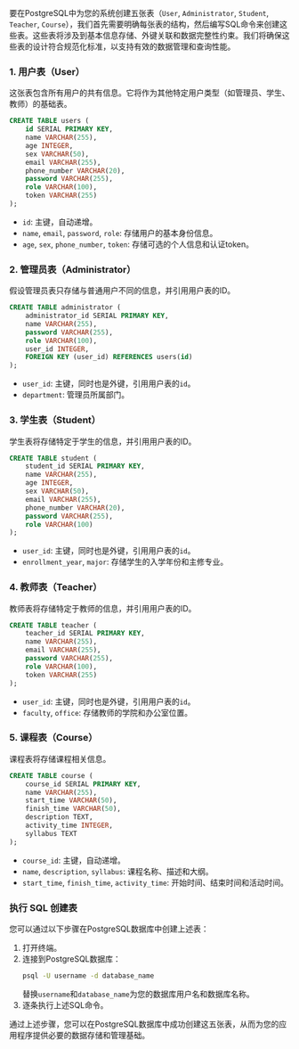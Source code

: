 要在PostgreSQL中为您的系统创建五张表（`User`, `Administrator`, `Student`, `Teacher`, `Course`），我们首先需要明确每张表的结构，然后编写SQL命令来创建这些表。这些表将涉及到基本信息存储、外键关联和数据完整性约束。我们将确保这些表的设计符合规范化标准，以支持有效的数据管理和查询性能。

### 1. 用户表（User）

这张表包含所有用户的共有信息。它将作为其他特定用户类型（如管理员、学生、教师）的基础表。

```sql
CREATE TABLE users (
    id SERIAL PRIMARY KEY,
    name VARCHAR(255),
    age INTEGER,
    sex VARCHAR(50),
    email VARCHAR(255),
    phone_number VARCHAR(20),
    password VARCHAR(255),
    role VARCHAR(100),
    token VARCHAR(255)
);

```

- `id`: 主键，自动递增。
- `name`, `email`, `password`, `role`: 存储用户的基本身份信息。
- `age`, `sex`, `phone_number`, `token`: 存储可选的个人信息和认证token。

### 2. 管理员表（Administrator）

假设管理员表只存储与普通用户不同的信息，并引用用户表的ID。

```sql
CREATE TABLE administrator (
    administrator_id SERIAL PRIMARY KEY,
    name VARCHAR(255),
    password VARCHAR(255),
    role VARCHAR(100),
    user_id INTEGER,
    FOREIGN KEY (user_id) REFERENCES users(id)
);

```

- `user_id`: 主键，同时也是外键，引用用户表的`id`。
- `department`: 管理员所属部门。

### 3. 学生表（Student）

学生表将存储特定于学生的信息，并引用用户表的ID。

```sql
CREATE TABLE student (
    student_id SERIAL PRIMARY KEY,
    name VARCHAR(255),
    age INTEGER,
    sex VARCHAR(50),
    email VARCHAR(255),
    phone_number VARCHAR(20),
    password VARCHAR(255),
    role VARCHAR(100)
);

```

- `user_id`: 主键，同时也是外键，引用用户表的`id`。
- `enrollment_year`, `major`: 存储学生的入学年份和主修专业。

### 4. 教师表（Teacher）

教师表将存储特定于教师的信息，并引用用户表的ID。

```sql
CREATE TABLE teacher (
    teacher_id SERIAL PRIMARY KEY,
    name VARCHAR(255),
    email VARCHAR(255),
    password VARCHAR(255),
    role VARCHAR(100),
    token VARCHAR(255)
);

```

- `user_id`: 主键，同时也是外键，引用用户表的`id`。
- `faculty`, `office`: 存储教师的学院和办公室位置。

### 5. 课程表（Course）

课程表将存储课程相关信息。

```sql
CREATE TABLE course (
    course_id SERIAL PRIMARY KEY,
    name VARCHAR(255),
    start_time VARCHAR(50),
    finish_time VARCHAR(50),
    description TEXT,
    activity_time INTEGER,
    syllabus TEXT
);

```

- `course_id`: 主键，自动递增。
- `name`, `description`, `syllabus`: 课程名称、描述和大纲。
- `start_time`, `finish_time`, `activity_time`: 开始时间、结束时间和活动时间。

### 执行 SQL 创建表

您可以通过以下步骤在PostgreSQL数据库中创建上述表：
1. 打开终端。
2. 连接到PostgreSQL数据库：
   ```bash
   psql -U username -d database_name
   ```
   替换`username`和`database_name`为您的数据库用户名和数据库名称。
3. 逐条执行上述SQL命令。

通过上述步骤，您可以在PostgreSQL数据库中成功创建这五张表，从而为您的应用程序提供必要的数据存储和管理基础。